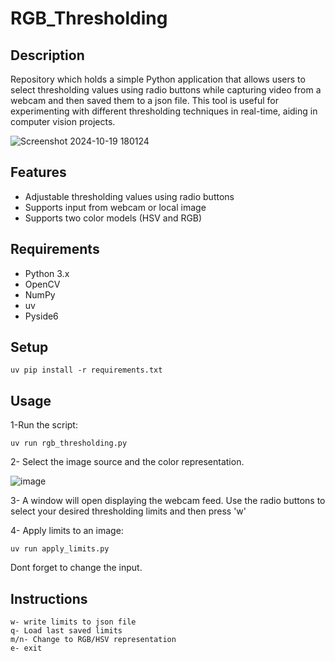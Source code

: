 # RGB_Thresholding

## Description

Repository which holds a simple Python application that allows users to select thresholding values using radio buttons while capturing video from a webcam and then saved them to a json file. This tool is useful for experimenting with different thresholding techniques in real-time, aiding in computer vision projects.

![Screenshot 2024-10-19 180124](https://github.com/user-attachments/assets/5f4915c0-57ad-49ad-afc8-56396e191ad3)

## Features

- Adjustable thresholding values using radio buttons
- Supports input from webcam or local image
- Supports two color models (HSV and RGB)

## Requirements

- Python 3.x
- OpenCV
- NumPy
- uv
- Pyside6

## Setup

```
uv pip install -r requirements.txt
```

## Usage

1-Run the script:

```
uv run rgb_thresholding.py
```

2- Select the image source and the color representation.

![image](https://github.com/user-attachments/assets/ccb1a735-dc2a-49d0-9e3e-7292ba4ed203)

3- A window will open displaying the webcam feed. Use the radio buttons to select your desired thresholding limits and then press 'w'

4- Apply limits to an image:

```
uv run apply_limits.py
```

Dont forget to change the input.

## Instructions

```
w- write limits to json file
q- Load last saved limits
m/n- Change to RGB/HSV representation
e- exit
```
